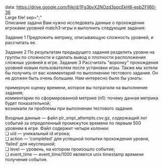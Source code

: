 
data: https://drive.google.com/file/d/1Fg3bvX2NOzd3pqcEkH8-epbZFll60-36  
Large file! sep=";"  
Описание задачи Вам нужно исследовать данные о прохождении игроками уровней match3-игры и выполнить следующие задания:

Задание 1
Предложить метрику, описывающую сложность уровней, и рассчитать ее.

Задание 2
По результатам предыдущего задания разделить уровни на группы по сложности и сделать вывод о плотности расположения сложных уровней в игре.
Задание 3
Рассчитать "воронку" прохождения уровней новым пользователем после установки игры.
Также мы хотели бы получить от вас комментарий по выполнению тестового задания. Он не должен быть очень большим. Нам интересно было бы узнать:  
  
примерную оценку времени, которое вы потратили на выполнение задания;  
комментарии по сформированной метрике (п1): почему данная метрика будет показательной;  
возникали ли проблемы при выполнении тестового задания.  
     
Входные данные — файл plr_smpl_attempts.csv.gz, содержащий лог событий за определенный промежуток времени по первым 500 уровням в игре. Файл содержит четыре колонки:  
❏ uid — уникальный id игрока;  
❏ action — ‘completed’ для успешной попытки прохождения уровня, ‘failed’ для неуспешной;  
❏ level — уровень, на котором произошло событие;  
❏ event_time — event_time/1000 является unix timestamp времени получения события.   

